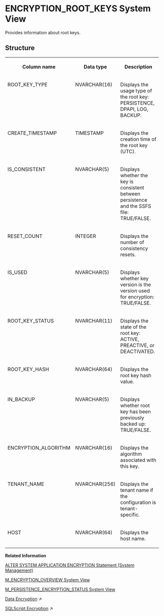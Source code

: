 <!-- loio40c7f484a9ab49d5b3dbcb305ac91fcd -->

# ENCRYPTION\_ROOT\_KEYS System View

Provides information about root keys.



<a name="loio40c7f484a9ab49d5b3dbcb305ac91fcd___e_n_c_r_y_p_t_i_o_n__r_o_o_t__k_e_y_s_1struct_ENCRYPTION_ROOT_KEYS"/>

## Structure


<table>
<tr>
<th valign="top">

Column name



</th>
<th valign="top">

Data type



</th>
<th valign="top">

Description



</th>
</tr>
<tr>
<td valign="top">

ROOT\_KEY\_TYPE



</td>
<td valign="top">

NVARCHAR\(16\)



</td>
<td valign="top">

Displays the usage type of the root key: PERSISTENCE, DPAPI, LOG, BACKUP.



</td>
</tr>
<tr>
<td valign="top">

CREATE\_TIMESTAMP



</td>
<td valign="top">

TIMESTAMP



</td>
<td valign="top">

Displays the creation time of the root key \(UTC\).



</td>
</tr>
<tr>
<td valign="top">

IS\_CONSISTENT



</td>
<td valign="top">

NVARCHAR\(5\)



</td>
<td valign="top">

Displays whether the key is consistent between persistence and the SSFS file: TRUE/FALSE.



</td>
</tr>
<tr>
<td valign="top">

RESET\_COUNT



</td>
<td valign="top">

INTEGER



</td>
<td valign="top">

Displays the number of consistency resets.



</td>
</tr>
<tr>
<td valign="top">

IS\_USED



</td>
<td valign="top">

NVARCHAR\(5\)



</td>
<td valign="top">

Displays whether key version is the version used for encryption: TRUE/FALSE.



</td>
</tr>
<tr>
<td valign="top">

ROOT\_KEY\_STATUS



</td>
<td valign="top">

NVARCHAR\(11\)



</td>
<td valign="top">

Displays the state of the root key: ACTIVE, PREACTIVE, or DEACTIVATED.



</td>
</tr>
<tr>
<td valign="top">

ROOT\_KEY\_HASH



</td>
<td valign="top">

NVARCHAR\(64\)



</td>
<td valign="top">

Displays the root key hash value.



</td>
</tr>
<tr>
<td valign="top">

IN\_BACKUP



</td>
<td valign="top">

NVARCHAR\(5\)



</td>
<td valign="top">

Displays whether root key has been previously backed up: TRUE/FALSE.



</td>
</tr>
<tr>
<td valign="top">

ENCRYPTION\_ALGORITHM



</td>
<td valign="top">

NVARCHAR\(16\)



</td>
<td valign="top">

Displays the algorithm associated with this key.



</td>
</tr>
<tr>
<td valign="top">

TENANT\_NAME



</td>
<td valign="top">

NVARCHAR\(256\)



</td>
<td valign="top">

Displays the tenant name if the configuration is tenant-specific.



</td>
</tr>
<tr>
<td valign="top">

HOST



</td>
<td valign="top">

NVARCHAR\(64\)



</td>
<td valign="top">

Displays the host name.



</td>
</tr>
</table>

**Related Information**  


[ALTER SYSTEM APPLICATION ENCRYPTION Statement \(System Management\)](../../010-SQL-Reference/012-SQL-Statements/alter-system-application-encryption-statement-system-management-f425959.md "Manages encryption keys for applications that use the internal data encryption service.")

[M\_ENCRYPTION\_OVERVIEW System View](../022-Monitoring-Views/m-encryption-overview-system-view-ee1a50a.md "Reports the encryption status for all data at rest where encryption is supported.")

[M\_PERSISTENCE\_ENCRYPTION\_STATUS System View](../022-Monitoring-Views/m-persistence-encryption-status-system-view-20b7570.md "Provides information about persistence encryption.")

[Data Encryption](https://help.sap.com/viewer/f9c5015e72e04fffa14d7d4f7267d897/2023_2_QRC/en-US/8b39eaf4af7a422e9ffd48a62c2558ce.html "The SAP HANA Cloud, SAP HANA database uses a number of encryption services to protect data at rest.") :arrow_upper_right:

[SQLScript Encryption](https://help.sap.com/viewer/d1cb63c8dd8e4c35a0f18aef632687f0/2023_2_QRC/en-US/afd729f2c11448a6a0cfb2b75fccc21b.html "") :arrow_upper_right:

